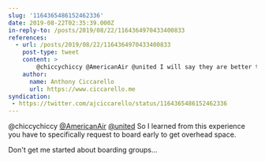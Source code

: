```yaml
---
slug: '1164365486152462336'
date: 2019-08-22T02:35:39.000Z
in-reply-to: /posts/2019/08/22/1164364970433400833
references:
  - url: /posts/2019/08/22/1164364970433400833
    post-type: tweet
    content: >
        @chiccychiccy @AmericanAir @united I will say they are better than United. But it is disappointing that airlines keep adding unnecessary constraints to customers to save a few bucks.
    author:
      name: Anthony Ciccarello
      url: https://www.ciccarello.me
syndication:
 - https://twitter.com/ajciccarello/status/1164365486152462336
---
```


@chiccychiccy [@AmericanAir](https://twitter.com/AmericanAir) [@united](https://twitter.com/united) So I learned from this experience you have to specifically request to board early to get overhead space.

Don't get me started about boarding groups...
